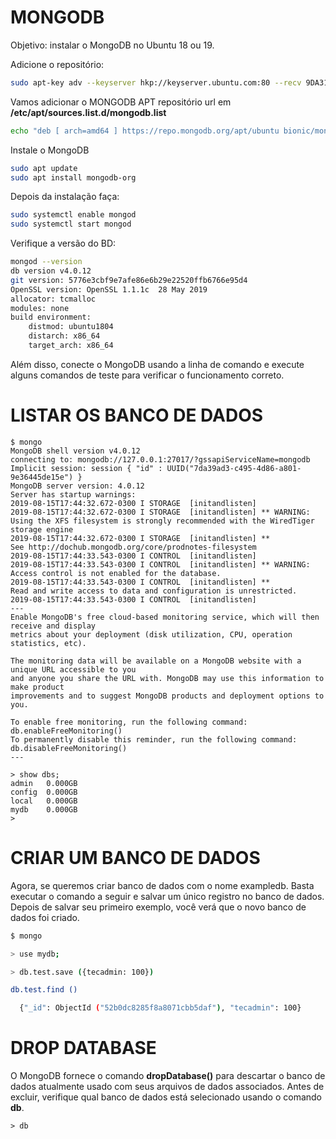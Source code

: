 # MONGODB

Objetivo: instalar o MongoDB no Ubuntu 18 ou 19.

Adicione o repositório:

```bash
sudo apt-key adv --keyserver hkp://keyserver.ubuntu.com:80 --recv 9DA31620334BD75D9DCB49F368818C72E52529D4
```


Vamos adicionar o MONGODB APT repositório url em **/etc/apt/sources.list.d/mongodb.list**


```bash
echo "deb [ arch=amd64 ] https://repo.mongodb.org/apt/ubuntu bionic/mongodb-org/4.0 multiverse" | sudo tee /etc/apt/sources.list.d/mongodb.list
```

Instale o MongoDB

```bash
sudo apt update
sudo apt install mongodb-org
```

Depois da instalação faça:

```bash
sudo systemctl enable mongod
sudo systemctl start mongod 
```

Verifique a versão do BD:

```bash
mongod --version
db version v4.0.12
git version: 5776e3cbf9e7afe86e6b29e22520ffb6766e95d4
OpenSSL version: OpenSSL 1.1.1c  28 May 2019
allocator: tcmalloc
modules: none
build environment:
    distmod: ubuntu1804
    distarch: x86_64
    target_arch: x86_64
```


Além disso, conecte o MongoDB usando a linha de comando e execute alguns comandos de teste para verificar o funcionamento correto.


# LISTAR OS BANCO DE DADOS

```
$ mongo
MongoDB shell version v4.0.12
connecting to: mongodb://127.0.0.1:27017/?gssapiServiceName=mongodb
Implicit session: session { "id" : UUID("7da39ad3-c495-4d86-a801-9e36445de15e") }
MongoDB server version: 4.0.12
Server has startup warnings: 
2019-08-15T17:44:32.672-0300 I STORAGE  [initandlisten] 
2019-08-15T17:44:32.672-0300 I STORAGE  [initandlisten] ** WARNING: Using the XFS filesystem is strongly recommended with the WiredTiger storage engine
2019-08-15T17:44:32.672-0300 I STORAGE  [initandlisten] **          See http://dochub.mongodb.org/core/prodnotes-filesystem
2019-08-15T17:44:33.543-0300 I CONTROL  [initandlisten] 
2019-08-15T17:44:33.543-0300 I CONTROL  [initandlisten] ** WARNING: Access control is not enabled for the database.
2019-08-15T17:44:33.543-0300 I CONTROL  [initandlisten] **          Read and write access to data and configuration is unrestricted.
2019-08-15T17:44:33.543-0300 I CONTROL  [initandlisten] 
---
Enable MongoDB's free cloud-based monitoring service, which will then receive and display
metrics about your deployment (disk utilization, CPU, operation statistics, etc).

The monitoring data will be available on a MongoDB website with a unique URL accessible to you
and anyone you share the URL with. MongoDB may use this information to make product
improvements and to suggest MongoDB products and deployment options to you.

To enable free monitoring, run the following command: db.enableFreeMonitoring()
To permanently disable this reminder, run the following command: db.disableFreeMonitoring()
---

> show dbs;
admin   0.000GB
config  0.000GB
local   0.000GB
mydb    0.000GB
> 
```

# CRIAR UM BANCO DE DADOS

Agora, se queremos criar banco de dados com o nome exampledb. Basta executar o comando a seguir e salvar um único registro no banco de dados. Depois de salvar seu primeiro exemplo, você verá que o novo banco de dados foi criado.


```bash
$ mongo 

> use mydb;

> db.test.save ({tecadmin: 100})

db.test.find ()

  {"_id": ObjectId ("52b0dc8285f8a8071cbb5daf"), "tecadmin": 100}
```

# DROP DATABASE

O MongoDB fornece o comando **dropDatabase()** para descartar o banco de dados atualmente usado com seus arquivos de dados associados. Antes de excluir, verifique qual banco de dados está selecionado usando o comando **db**.

```
> db
```